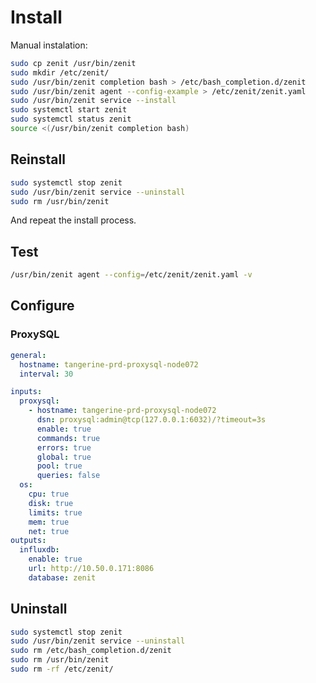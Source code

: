 # Install

Manual instalation:

```bash
sudo cp zenit /usr/bin/zenit
sudo mkdir /etc/zenit/
sudo /usr/bin/zenit completion bash > /etc/bash_completion.d/zenit
sudo /usr/bin/zenit agent --config-example > /etc/zenit/zenit.yaml
sudo /usr/bin/zenit service --install
sudo systemctl start zenit
sudo systemctl status zenit
source <(/usr/bin/zenit completion bash)
```

## Reinstall

```bash
sudo systemctl stop zenit
sudo /usr/bin/zenit service --uninstall
sudo rm /usr/bin/zenit
```

And repeat the install process.

## Test

```bash
/usr/bin/zenit agent --config=/etc/zenit/zenit.yaml -v
```

## Configure

### ProxySQL

```yaml
general:
  hostname: tangerine-prd-proxysql-node072
  interval: 30

inputs:
  proxysql:
    - hostname: tangerine-prd-proxysql-node072
      dsn: proxysql:admin@tcp(127.0.0.1:6032)/?timeout=3s
      enable: true
      commands: true
      errors: true
      global: true
      pool: true
      queries: false
  os:
    cpu: true
    disk: true
    limits: true
    mem: true
    net: true
outputs:
  influxdb:
    enable: true
    url: http://10.50.0.171:8086
    database: zenit
 ```

## Uninstall

```bash
sudo systemctl stop zenit
sudo /usr/bin/zenit service --uninstall
sudo rm /etc/bash_completion.d/zenit
sudo rm /usr/bin/zenit
sudo rm -rf /etc/zenit/
```
